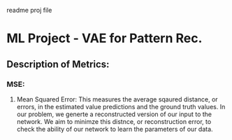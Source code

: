 readme proj file

# ML Project - VAE for Pattern Rec.

## Description of Metrics:

### MSE:
1. Mean Squared Error: This measures the average sqaured distance, or errors, in the estimated value predictions and the ground truth values. In our problem, we generte a reconstructed version of our input to the network.  We aim to minimze this distnce, or reconstruction error, to check the ability of our network to learn the parameters of our data. 
